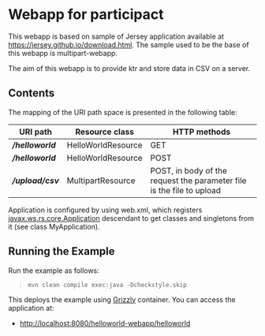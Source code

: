 Webapp for participact 
=========================

This webapp is based on sample of Jersey application available at https://jersey.github.io/download.html. The sample used to be the base of this webapp is multipart-webapp.

The aim of this webapp is to provide ktr and store data in CSV on a server. 


Contents
--------

The mapping of the URI path space is presented in the following table:

URI path                     | Resource class                                 | HTTP methods
---------------------------- | ---------------------------------------------- | --------------
**_/helloworld_**            | HelloWorldResource                             | GET
**_/helloworld_**   	     | HelloWorldResource                             | POST
**_/upload/csv_**            | MultipartResource                              | POST, in body of the request the parameter file is the file to upload                                          


Application is configured by using web.xml, which registers
[javax.ws.rs.core.Application](https://jax-rs-spec.java.net/nonav/2.0/apidocs/javax/ws/rs/core/Application.html)
descendant to get classes and singletons from it (see class MyApplication).

Running the Example
-------------------

Run the example as follows:

>     mvn clean compile exec:java -Dcheckstyle.skip

This deploys the example using [Grizzly](http://grizzly.java.net/) container. You can access the application at:

- <http://localhost:8080/helloworld-webapp/helloworld>

